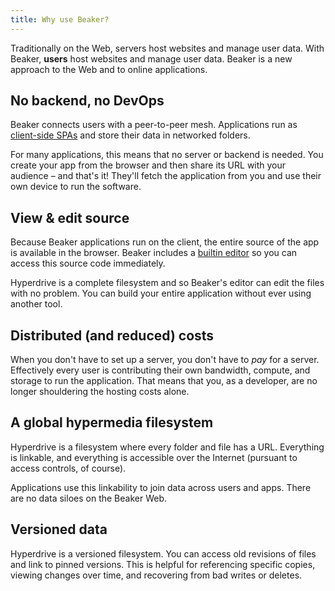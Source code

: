 ```yaml
---
title: Why use Beaker?
---
```


Traditionally on the Web, servers host websites and manage user data. With Beaker, **users** host websites and manage user data. Beaker is a new approach to the Web and to online applications.

## No backend, no DevOps

Beaker connects users with a peer-to-peer mesh. Applications run as [client-side SPAs](https://en.wikipedia.org/wiki/Single-page_application) and store their data in networked folders.

For many applications, this means that no server or backend is needed. You create your app from the browser and then share its URL with your audience – and that's it! They'll fetch the application from you and use their own device to run the software.

## View & edit source

Because Beaker applications run on the client, the entire source of the app is available in the browser. Beaker includes a [builtin editor](beginner/using-the-editor.md) so you can access this source code immediately.

Hyperdrive is a complete filesystem and so Beaker's editor can edit the files with no problem. You can build your entire application without ever using another tool.

## Distributed \(and reduced\) costs

When you don't have to set up a server, you don't have to _pay_ for a server. Effectively every user is contributing their own bandwidth, compute, and storage to run the application. That means that you, as a developer, are no longer shouldering the hosting costs alone.

## A global hypermedia filesystem

Hyperdrive is a filesystem where every folder and file has a URL. Everything is linkable, and everything is accessible over the Internet \(pursuant to access controls, of course\).

Applications use this linkability to join data across users and apps. There are no data siloes on the Beaker Web.

## Versioned data

Hyperdrive is a versioned filesystem. You can access old revisions of files and link to pinned versions. This is helpful for referencing specific copies, viewing changes over time, and recovering from bad writes or deletes.
